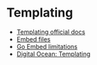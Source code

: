 # Templating

- [Templating official docs](https://pkg.go.dev/text/template)
- [Embed files](https://pkg.go.dev/embed)
- [Go Embed limitations](https://www.iamyadav.com/blogs/a-guide-to-embedding-static-files-in-go)
- [Digital Ocean: Templating](https://www.digitalocean.com/community/tutorials/how-to-use-templates-in-go)

